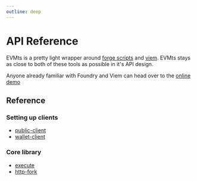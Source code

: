 ```yaml
---
outline: deep
---
```


# API Reference

EVMts is a pretty light wrapper around [forge scripts](https://book.getfoundry.sh/reference/forge/forge-script) and [viem](https://viem.sh/). EVMts stays as close to both of these tools as possible in it's API design.

Anyone already familiar with Foundry and Viem can head over to the [online demo](https://todo.stackblitz.lol)

## Reference

### Setting up clients

- [public-client](./public-client.md)
- [wallet-client](./public-client.md)

### Core library

- [execute](./execute.md)
- [http-fork](./http-fork.md)
